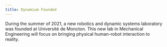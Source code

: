```yaml
---
title: Dynamium Founded
---
```


During the summer of 2021, a new robotics and dynamic systems laboratory was founded at Université de Moncton. This new lab in Mechanical Engineering will focus on bringing physical human-robot interaction to reality.
